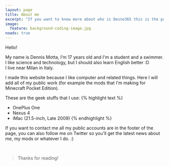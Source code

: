 ```yaml
---
layout: page
title: About me
excerpt: "If you want to know more about who is Desno365 this is the page you are looking for"
image:
  feature: background-coding-image.jpg
noads: true
---
```


Hello!

My name is Dennis Motta, I’m 17 years old and I'm a student and a swimmer. I like science and technology, but I should also learn English better :D<br>
I live near Milan in Italy.

I made this website because I like computer and related things. Here I will add all of my public work (for example the mods that I'm making for Minecraft Pocket Edition).

These are the geek stuffs that I use:
{% highlight text %}
- OnePlus One
- Nexus 4
- iMac (21.5-inch, Late 2009)
{% endhighlight %}



If you want to contact me all my public accounts are in the footer of the page, you can also follow me on Twitter so you'll get the latest news about me, my mods or whatever I do. :)

<br>

> Thanks for reading!
